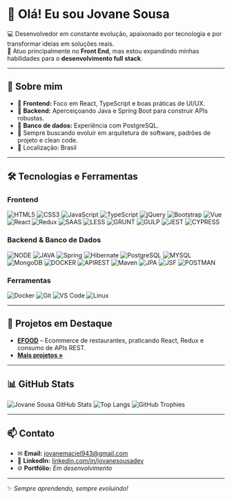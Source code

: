 # 👋 Olá! Eu sou Jovane Sousa

💻 Desenvolvedor em constante evolução, apaixonado por tecnologia e por transformar ideias em soluções reais.  
🎯 Atuo principalmente no **Front End**, mas estou expandindo minhas habilidades para o **desenvolvimento full stack**.

---

## 🚀 Sobre mim
- 🔹 **Frontend:** Foco em React, TypeScript e boas práticas de UI/UX.
- 🔹 **Backend:** Aperceiçoando Java e Spring Boot para construir APIs robustas.
- 🔹 **Banco de dados:** Experiência com PostgreSQL.
- 🔹 Sempre buscando evoluir em arquitetura de software, padrões de projeto e clean code.
- 📍 Localização: Brasil

---

## 🛠️ Tecnologias e Ferramentas

### **Frontend**
![HTML5](https://img.shields.io/badge/HTML5-E34F26?style=for-the-badge&logo=html5&logoColor=white)
![CSS3](https://img.shields.io/badge/CSS3-1572B6?style=for-the-badge&logo=css3&logoColor=white)
![JavaScript](https://img.shields.io/badge/JavaScript-F7DF1E?style=for-the-badge&logo=javascript&logoColor=black)
![TypeScript](https://img.shields.io/badge/TypeScript-007ACC?style=for-the-badge&logo=typescript&logoColor=white)
![jQuery](https://img.shields.io/badge/jQuery-0769AD?style=for-the-badge&logo=jquery&logoColor=white)
![Bootstrap](https://img.shields.io/badge/Bootstrap-563D7C?style=for-the-badge&logo=bootstrap&logoColor=white)
![Vue](https://img.shields.io/badge/vuejs-%2335495e.svg?style=for-the-badge&logo=vuedotjs&logoColor=%234FC08D)
![React](https://img.shields.io/badge/React-20232A?style=for-the-badge&logo=react&logoColor=61DAFB)
![Redux](https://img.shields.io/badge/-Redux-764ABC?logo=redux&logoColor=fff)
![SAAS](https://img.shields.io/badge/Sass-CC6699?style=for-the-badge&logo=sass&logoColor=white)
![LESS](https://img.shields.io/badge/Less-1d365d?style=for-the-badge&logo=less&logoColor=white)
![GRUNT](https://img.shields.io/badge/Grunt-fba919?style=for-the-badge&logo=grunt&logoColor=white)
![GULP](https://img.shields.io/badge/Gulp-cf4647?style=for-the-badge&logo=gulp&logoColor=white)
![JEST](https://img.shields.io/badge/Jest-983f59?style=for-the-badge&logo=jest&logoColor=white)
![CYPRESS](https://img.shields.io/badge/Cypress-69d3a7?style=for-the-badge&logo=cypress&logoColor=white)

### **Backend & Banco de Dados**
![NODE](https://img.shields.io/badge/Node.js-339933?style=for-the-badge&logo=node.js&logoColor=fff)
![JAVA](https://img.shields.io/badge/Java-ED8B00?style=for-the-badge&logo=openjdk&logoColor=white)
![Spring](https://img.shields.io/badge/Spring-6DB33F?style=for-the-badge&logo=spring&logoColor=white)
![Hibernate](https://img.shields.io/badge/Hibernate-59666C?style=for-the-badge&logo=hibernate&logoColor=white)
![PostgreSQL](https://img.shields.io/badge/PostgreSQL-316192?style=for-the-badge&logo=postgresql&logoColor=white)
![MYSQL](https://img.shields.io/badge/MySQL-00758f?style=for-the-badge&logo=mysql&logoColor=white)
![MongoDB](https://img.shields.io/badge/MongoDB-4EA94B?style=for-the-badge&logo=mongodb&logoColor=white)
![DOCKER](https://img.shields.io/badge/Docker-1d63ed?style=for-the-badge&logo=docker&logoColor=white)
![APIREST](https://img.shields.io/badge/APIRest-259eca?style=for-the-badge&logo=api&logoColor=white)
![Maven](https://img.shields.io/badge/Maven-C71A36?style=for-the-badge&logo=apachemaven&logoColor=white)
![JPA](https://img.shields.io/badge/JPA-000?style=for-the-badge&logo=jpa&logoColor=white)
![JSF](https://img.shields.io/badge/JSF-442320?style=for-the-badge&logo=jsf&logoColor=white)
![POSTMAN](https://img.shields.io/badge/Postman-ff6c37?style=for-the-badge&logo=postman&logoColor=white)

### **Ferramentas**
![Docker](https://img.shields.io/badge/-Docker-2496ED?logo=docker&logoColor=fff)
![Git](https://img.shields.io/badge/-Git-F05032?logo=git&logoColor=fff)
![VS Code](https://img.shields.io/badge/-VS%20Code-007ACC?logo=visual-studio-code&logoColor=fff)
![Linux](https://img.shields.io/badge/-Linux-FCC624?logo=linux&logoColor=000)

---

## 📂 Projetos em Destaque
- **[EFOOD](https://github.com/jovannesousa/efood)** – Ecommerce de restaurantes, praticando React, Redux e consumo de APIs REST.
- **[Mais projetos »](https://github.com/jovannesousa?tab=repositories)**

---

## 📊 GitHub Stats
![Jovane Sousa GitHub Stats](https://github-readme-stats.vercel.app/api?username=jovannesousa&show_icons=true&theme=radical&count_private=true)
![Top Langs](https://github-readme-stats.vercel.app/api/top-langs/?username=jovannesousa&layout=compact&theme=radical)
![GitHub Trophies](https://github-profile-trophy.vercel.app/?username=jovannesousa&theme=radical&no-frame=false&no-bg=true&margin-w=4)

---

## 📫 Contato
- ✉ **Email:** jovanemaciel943@gmail.com  
- 🔗 **LinkedIn:** [linkedin.com/in/jovanesousadev](https://www.linkedin.com/in/jovanesousadev)  
- 🌐 **Portfólio:** *Em desenvolvimento*

---

✨ *Sempre aprendendo, sempre evoluindo!*
